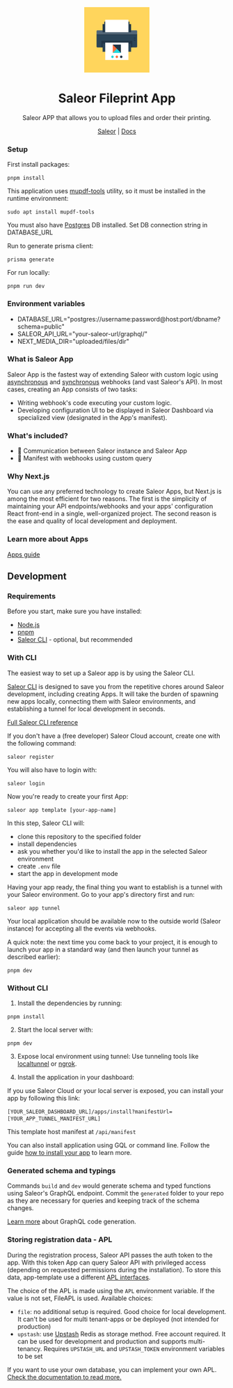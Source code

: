 <div align="center">
<img width="150" alt="saleor-app-template" src="./public/logo.png">
</div>

<div align="center">
  <h1>Saleor Fileprint App</h1>
</div>

<div align="center">
  <p>Saleor APP that allows you to upload files and order their printing.</p>
</div>

<div align="center">
  <a href="https://saleor.io/">Saleor</a>
  <span> | </span>
  <a href="https://docs.saleor.io/docs/3.x/">Docs</a>
</div>

### Setup

First install packages:
```
pnpm install
```

This application uses <a href="https://mupdf.com/">mupdf-tools</a> utility, so it must be installed in the runtime environment:
```
sudo apt install mupdf-tools
```

You must also have <a href="https://www.postgresql.org/download/">Postgres</a> DB installed.
Set DB connection string in DATABASE_URL

Run to generate prisma client:
```
prisma generate
```

For run locally:
```
pnpm run dev
```

### Environment variables

- DATABASE_URL="postgres://username:password@host:port/dbname?schema=public"
- SALEOR_API_URL="your-saleor-url/graphql/"
- NEXT_MEDIA_DIR="uploaded/files/dir"

### What is Saleor App

Saleor App is the fastest way of extending Saleor with custom logic using [asynchronous](https://docs.saleor.io/docs/3.x/developer/extending/apps/asynchronous-webhooks) and [synchronous](https://docs.saleor.io/docs/3.x/developer/extending/apps/synchronous-webhooks/key-concepts) webhooks (and vast Saleor's API). In most cases, creating an App consists of two tasks:

- Writing webhook's code executing your custom logic.
- Developing configuration UI to be displayed in Saleor Dashboard via specialized view (designated in the App's manifest).

### What's included?

- 🚀 Communication between Saleor instance and Saleor App
- 📖 Manifest with webhooks using custom query

### Why Next.js

You can use any preferred technology to create Saleor Apps, but Next.js is among the most efficient for two reasons. The first is the simplicity of maintaining your API endpoints/webhooks and your apps' configuration React front-end in a single, well-organized project. The second reason is the ease and quality of local development and deployment.

### Learn more about Apps

[Apps guide](https://docs.saleor.io/docs/3.x/developer/extending/apps/key-concepts)

## Development

### Requirements

Before you start, make sure you have installed:

- [Node.js](https://nodejs.org/en/)
- [pnpm](https://pnpm.io/)
- [Saleor CLI](https://docs.saleor.io/docs/3.x/cli) - optional, but recommended

### With CLI

The easiest way to set up a Saleor app is by using the Saleor CLI.

[Saleor CLI](https://github.com/saleor/saleor-cli) is designed to save you from the repetitive chores around Saleor development, including creating Apps. It will take the burden of spawning new apps locally, connecting them with Saleor environments, and establishing a tunnel for local development in seconds.

[Full Saleor CLI reference](https://docs.saleor.io/docs/3.x/cli)

If you don't have a (free developer) Saleor Cloud account, create one with the following command:

```
saleor register
```

You will also have to login with:

```
saleor login
```

Now you're ready to create your first App:

```
saleor app template [your-app-name]
```

In this step, Saleor CLI will:

- clone this repository to the specified folder
- install dependencies
- ask you whether you'd like to install the app in the selected Saleor environment
- create `.env` file
- start the app in development mode

Having your app ready, the final thing you want to establish is a tunnel with your Saleor environment. Go to your app's directory first and run:

```
saleor app tunnel
```

Your local application should be available now to the outside world (Saleor instance) for accepting all the events via webhooks.

A quick note: the next time you come back to your project, it is enough to launch your app in a standard way (and then launch your tunnel as described earlier):

```
pnpm dev
```

### Without CLI

1. Install the dependencies by running:

```
pnpm install
```

2. Start the local server with:

```
pnpm dev
```

3. Expose local environment using tunnel:
Use tunneling tools like [localtunnel](https://github.com/localtunnel/localtunnel) or [ngrok](https://ngrok.com/).

4. Install the application in your dashboard:

If you use Saleor Cloud or your local server is exposed, you can install your app by following this link:

```
[YOUR_SALEOR_DASHBOARD_URL]/apps/install?manifestUrl=[YOUR_APP_TUNNEL_MANIFEST_URL]
```

This template host manifest at `/api/manifest`

You can also install application using GQL or command line. Follow the guide [how to install your app](https://docs.saleor.io/docs/3.x/developer/extending/apps/installing-apps#installation-using-graphql-api) to learn more.

### Generated schema and typings

Commands `build` and `dev` would generate schema and typed functions using Saleor's GraphQL endpoint. Commit the `generated` folder to your repo as they are necessary for queries and keeping track of the schema changes.

[Learn more](https://www.graphql-code-generator.com/) about GraphQL code generation.

### Storing registration data - APL

During the registration process, Saleor API passes the auth token to the app. With this token App can query Saleor API with privileged access (depending on requested permissions during the installation).
To store this data, app-template use a different [APL interfaces](https://github.com/saleor/saleor-app-sdk/blob/main/docs/apl.md).

The choice of the APL is made using the `APL` environment variable. If the value is not set, FileAPL is used. Available choices:

- `file`: no additional setup is required. Good choice for local development. It can't be used for multi tenant-apps or be deployed (not intended for production)
- `upstash`: use [Upstash](https://upstash.com/) Redis as storage method. Free account required. It can be used for development and production and supports multi-tenancy. Requires `UPSTASH_URL` and `UPSTASH_TOKEN` environment variables to be set

If you want to use your own database, you can implement your own APL. [Check the documentation to read more.](https://github.com/saleor/saleor-app-sdk/blob/main/docs/apl.md)
